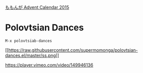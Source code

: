 
[ももんが Advent Calendar 2015](http://c4se.hatenablog.com/entry/2015/11/26/135455)

# Polovtsian Dances

`M-x polovtsiab-dances`

[[https://raw.githubusercontent.com/supermomonga/polovtsian-dances.el/master/ss.png]]

https://player.vimeo.com/video/149946136